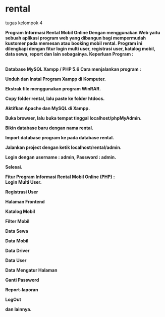 # rental
 tugas kelompok 4
<b><br>
<p>Program Informasi Rental Mobil Online Dengan menggunakan Web yaitu sebuah aplikasi program web yang dibangun bagi mempermudah kustomer pada memesan atau booking mobil rental. Program ini dilengkapi dengan fitur login multi user, registrasi user, katalog mobil, data sewa, report dan lain sebagainya.
Keperluan Program :</p>
<br>
Database MySQL
Xampp / PHP 5.6
Cara menjalankan program :
<br><p>
Unduh dan Instal Program Xampp di Komputer.<p>
Ekstrak file menggunakan program WinRAR.<p>
Copy folder rental, lalu paste ke folder htdocs.<p>
Aktifkan Apache dan MySQL di Xampp.<p>
Buka browser, lalu buka tempat tinggal localhost/phpMyAdmin.<p>
Bikin database baru dengan nama rental.<p>
Import database program ke pada database rental.<p>
Jalankan project dengan ketik localhost/rental/admin.<p>
Login dengan username : admin, Password : admin.<p></p>
Selesai.</p>
Fitur Program Informasi Rental Mobil Online (PHP) :
<br>
Login Multi User.<p>
Registrasi User<p>
Halaman Frontend<p>
Katalog Mobil<p>
Filter Mobil<p>
Data Sewa<p>
Data Mobil<p>
Data Driver<p>
Data User<p>
Data Mengatur Halaman<p>
Ganti Password<p>
Report-laporan<p>
LogOut<p>
dan lainnya.</b>
